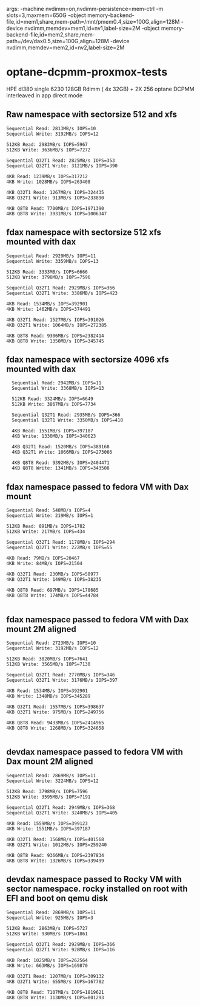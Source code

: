 args: -machine nvdimm=on,nvdimm-persistence=mem-ctrl -m slots=3,maxmem=650G -object memory-backend-file,id=mem1,share,mem-path=/mnt/pmem0.4,size=100G,align=128M -device nvdimm,memdev=mem1,id=nv1,label-size=2M -object memory-backend-file,id=mem2,share,mem-path=/dev/dax0.5,size=100G,align=128M -device nvdimm,memdev=mem2,id=nv2,label-size=2M


# optane-dcpmm-proxmox-tests

HPE dl380 single 6230 128GB Rdimm ( 4x 32GB)  +  2X 256 optane DCPMM interleaved in app direct mode


## Raw namespace with sectorsize 512 and xfs

```
Sequential Read: 2813MB/s IOPS=10
Sequential Write: 3192MB/s IOPS=12

512KB Read: 2983MB/s IOPS=5967
512KB Write: 3636MB/s IOPS=7272

Sequential Q32T1 Read: 2825MB/s IOPS=353
Sequential Q32T1 Write: 3121MB/s IOPS=390

4KB Read: 1239MB/s IOPS=317212
4KB Write: 1028MB/s IOPS=263408

4KB Q32T1 Read: 1267MB/s IOPS=324435
4KB Q32T1 Write: 913MB/s IOPS=233890

4KB Q8T8 Read: 7700MB/s IOPS=1971390
4KB Q8T8 Write: 3931MB/s IOPS=1006347
```

## fdax namespace with sectorsize 512 xfs mounted with dax

```
Sequential Read: 2929MB/s IOPS=11
Sequential Write: 3359MB/s IOPS=13

512KB Read: 3333MB/s IOPS=6666
512KB Write: 3798MB/s IOPS=7596

Sequential Q32T1 Read: 2929MB/s IOPS=366
Sequential Q32T1 Write: 3386MB/s IOPS=423

4KB Read: 1534MB/s IOPS=392901
4KB Write: 1462MB/s IOPS=374491

4KB Q32T1 Read: 1527MB/s IOPS=391026
4KB Q32T1 Write: 1064MB/s IOPS=272385

4KB Q8T8 Read: 9306MB/s IOPS=2382414
4KB Q8T8 Write: 1350MB/s IOPS=345745
```

## fdax namespace with sectorsize 4096 xfs mounted with dax

```
  Sequential Read: 2942MB/s IOPS=11
  Sequential Write: 3368MB/s IOPS=13
  
  512KB Read: 3324MB/s IOPS=6649
  512KB Write: 3867MB/s IOPS=7734
  
  Sequential Q32T1 Read: 2935MB/s IOPS=366
  Sequential Q32T1 Write: 3350MB/s IOPS=418
  
  4KB Read: 1551MB/s IOPS=397187
  4KB Write: 1330MB/s IOPS=340623
  
  4KB Q32T1 Read: 1520MB/s IOPS=389168
  4KB Q32T1 Write: 1066MB/s IOPS=273066
  
  4KB Q8T8 Read: 9392MB/s IOPS=2404471
  4KB Q8T8 Write: 1341MB/s IOPS=343508
```


## fdax namespace passed to fedora VM with Dax mount
```
Sequential Read: 548MB/s IOPS=4
Sequential Write: 219MB/s IOPS=1

512KB Read: 891MB/s IOPS=1782
512KB Write: 217MB/s IOPS=434

Sequential Q32T1 Read: 1178MB/s IOPS=294
Sequential Q32T1 Write: 222MB/s IOPS=55

4KB Read: 79MB/s IOPS=20467
4KB Write: 84MB/s IOPS=21504

4KB Q32T1 Read: 230MB/s IOPS=58977
4KB Q32T1 Write: 149MB/s IOPS=38235

4KB Q8T8 Read: 697MB/s IOPS=178685
4KB Q8T8 Write: 174MB/s IOPS=44784


```

## fdax namespace passed to fedora VM with Dax mount 2M aligned

```
Sequential Read: 2723MB/s IOPS=10
Sequential Write: 3192MB/s IOPS=12

512KB Read: 3820MB/s IOPS=7641
512KB Write: 3565MB/s IOPS=7130

Sequential Q32T1 Read: 2770MB/s IOPS=346
Sequential Q32T1 Write: 3176MB/s IOPS=397

4KB Read: 1534MB/s IOPS=392901
4KB Write: 1348MB/s IOPS=345289

4KB Q32T1 Read: 1557MB/s IOPS=398637
4KB Q32T1 Write: 975MB/s IOPS=249756

4KB Q8T8 Read: 9433MB/s IOPS=2414965
4KB Q8T8 Write: 1268MB/s IOPS=324658


```


## devdax namespace passed to fedora VM with Dax mount 2M aligned
```
Sequential Read: 2869MB/s IOPS=11
Sequential Write: 3224MB/s IOPS=12

512KB Read: 3798MB/s IOPS=7596
512KB Write: 3595MB/s IOPS=7191

Sequential Q32T1 Read: 2949MB/s IOPS=368
Sequential Q32T1 Write: 3240MB/s IOPS=405

4KB Read: 1559MB/s IOPS=399123
4KB Write: 1551MB/s IOPS=397187

4KB Q32T1 Read: 1568MB/s IOPS=401568
4KB Q32T1 Write: 1012MB/s IOPS=259240

4KB Q8T8 Read: 9366MB/s IOPS=2397834
4KB Q8T8 Write: 1326MB/s IOPS=339499
```

## devdax namespace passed to Rocky VM with sector namespace.  rocky installed on root with EFI and boot on qemu disk
```
Sequential Read: 2869MB/s IOPS=11
Sequential Write: 925MB/s IOPS=3

512KB Read: 2863MB/s IOPS=5727
512KB Write: 930MB/s IOPS=1861

Sequential Q32T1 Read: 2929MB/s IOPS=366
Sequential Q32T1 Write: 928MB/s IOPS=116

4KB Read: 1025MB/s IOPS=262564
4KB Write: 663MB/s IOPS=169870

4KB Q32T1 Read: 1207MB/s IOPS=309132
4KB Q32T1 Write: 655MB/s IOPS=167782

4KB Q8T8 Read: 7107MB/s IOPS=1819621
4KB Q8T8 Write: 3130MB/s IOPS=801293
```

